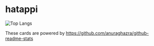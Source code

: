 # hatappi
![Top Langs](https://github-readme-stats.vercel.app/api/top-langs/?username=hatappi&layout=compact)

These cards are powered by https://github.com/anuraghazra/github-readme-stats
